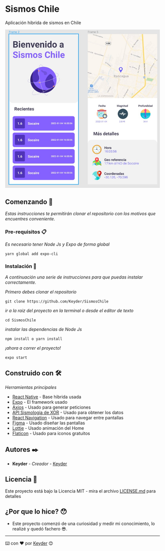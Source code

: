 # Sismos Chile

Aplicación hibrida de sismos en Chile

![alt text](https://github.com/Keyder/SismosChile/blob/master/assets/Screenshot.jpg?raw=true)


## Comenzando 🚀

_Estas instrucciones te permitirán clonar el repositorio con los motivos que encuentres conveniente._


### Pre-requisitos 📋

_Es necesario tener Node Js y Expo de forma global_

```
yarn global add expo-cli 
```

### Instalación 🔧

_A continuación una serie de instrucciones para que puedas instalar correctamente._

_Primero debes clonar el repositorio_

```
git clone https://github.com/Keyder/SismosChile
```

_ir a la raiz del proyecto en la terminal o desde el editor de texto_

```
cd SismosChile
```

_instalar las dependencias de Node Js_

```
npm install o yarn install
```

_¡ahora a correr el proyecto!_

```
expo start
```

## Construido con 🛠️

_Herramientas principales_

* [React Native](https://reactnative.dev/) - Base hibrida usada
* [Expo](https://docs.expo.dev/) - El framework usado
* [Axios](https://github.com/axios/axios) - Usado para generar peticiones
* [API Sismologia de XOR](https://xor.cl/api/sismo/) - Usado para obtener los datos
* [React Navigation](https://reactnavigation.org/) - Usado para navegar entre pantallas
* [Figma](https://www.figma.com/) - Usado diseñar las pantallas
* [Lottie](https://lottiefiles.com/) - Usado animación del Home
* [Flaticon](https://www.flaticon.com/) - Usado para iconos gratuitos

## Autores ✒️

* **Keyder** - *Creador* - [Keyder](https://github.com/Keyder)

## Licencia 📄

Este proyecto está bajo la Licencia MIT - mira el archivo [LICENSE.md](LICENSE.md) para detalles

## ¿Por que lo hice? 😯

* Este proyecto comenzó de una curiosidad y medir mi conocimiento, lo realizé y quedó fachero 😎.



---
⌨️ con ❤️ por [Keyder](https://github.com/Keyder) 😊

